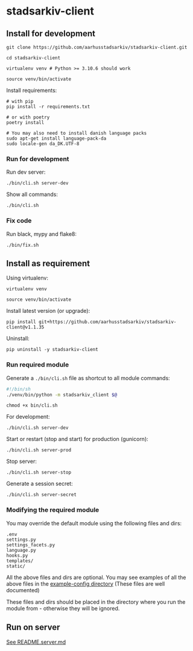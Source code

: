 # stadsarkiv-client

## Install for development

    git clone https://github.com/aarhusstadsarkiv/stadsarkiv-client.git

    cd stadsarkiv-client

    virtualenv venv # Python >= 3.10.6 should work

    source venv/bin/activate

Install requirements:

    # with pip
    pip install -r requirements.txt

    # or with poetry
    poetry install

    # You may also need to install danish language packs
    sudo apt-get install language-pack-da
    sudo locale-gen da_DK.UTF-8


### Run for development

Run dev server:

    ./bin/cli.sh server-dev


Show all commands:

    ./bin/cli.sh

### Fix code

Run black, mypy and flake8:

    ./bin/fix.sh

## Install as requirement

Using virtualenv:

    virtualenv venv

    source venv/bin/activate

Install latest version (or upgrade):
<!-- LATEST-VERSION-START -->
	pip install git+https://github.com/aarhusstadsarkiv/stadsarkiv-client@v1.1.35

Uninstall:

    pip uninstall -y stadsarkiv-client

### Run required module

Generate a `./bin/cli.sh` file as shortcut to all module commands:

```bash
#!/bin/sh
./venv/bin/python -m stadsarkiv_client $@
```
    chmod +x bin/cli.sh

For development:

    ./bin/cli.sh server-dev

Start or restart (stop and start) for production (gunicorn):

    ./bin/cli.sh server-prod

Stop server:

    ./bin/cli.sh server-stop

Generate a session secret:

    ./bin/cli.sh server-secret

### Modifying the required module

You may override the default module using the following files and dirs:

    .env
    settings.py
    settings_facets.py
    language.py
    hooks.py
    templates/
    static/

All the above files and dirs are optional. You may see examples of all the above files in the 
[example-config directory](https://github.com/aarhusstadsarkiv/stadsarkiv-client/tree/main/example-config)
(These files are well documented)

These files and dirs should be placed in the directory where you run the module from - otherwise they will be ignored.

## Run on server

[See README.server.md](https://github.com/aarhusstadsarkiv/stadsarkiv-client/blob/main/docs/README.server.md)
